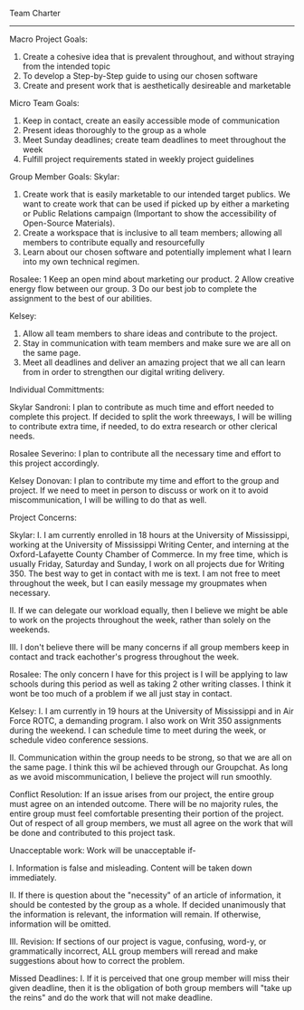
Team Charter
__________________________
Macro Project Goals:

1. Create a cohesive idea that is prevalent throughout, and without straying from the intended topic
2. To develop a Step-by-Step guide to using our chosen software
3. Create and present work that is aesthetically desireable and marketable

Micro Team Goals:

1. Keep in contact, create an easily accessible mode of communication
2. Present ideas thoroughly to the group as a whole
3. Meet Sunday deadlines; create team deadlines to meet throughout the week
4. Fulfill project requirements stated in weekly project guidelines

Group Member Goals: 
Skylar: 
1. Create work that is easily marketable to our intended target publics. We want to create work that can be used if picked up by either a marketing or Public Relations campaign (Important to show the accessibility of Open-Source Materials).
2. Create a workspace that is inclusive to all team members; allowing all members to contribute equally and resourcefully
3. Learn about our chosen software and potentially implement what I learn into my own technical regimen. 

Rosalee: 1 Keep an open mind about marketing our product. 2 Allow creative
energy flow between our group. 3 Do our best job to complete the assignment 
to the best of our abilities.


Kelsey:
1. Allow all team members to share ideas and contribute to the project.
2. Stay in communication with team members and make sure we are all on the same page. 
3. Meet all deadlines and deliver an amazing project that we all can learn from in order to strengthen our digital writing delivery. 


Individual Committments: 

Skylar Sandroni: I plan to contribute as much time and effort needed to complete this project. If decided to split the work threeways, I will be willing to contribute extra time, if needed, to do extra research or other clerical needs. 

Rosalee Severino: I plan to contribute all the necessary time and effort to this project accordingly.

Kelsey Donovan: I plan to contribute my time and effort to the group and project. If we need to meet in person to discuss or work on it to avoid miscommunication, I will be willing to do that as well.


Project Concerns: 

Skylar: 
I. I am currently enrolled in 18 hours at the University of Mississippi, working at the University of Mississippi Writing Center, and interning  at the Oxford-Lafayette County Chamber of Commerce. In my free time,  which is usually Friday, Saturday and Sunday, I work on all projects due for Writing 350. The best way to get in contact with me is text. I am not free to meet throughout the week, but I can easily message my groupmates when necessary.  

II. If we can delegate our workload equally, then I believe we might be able to work on the projects throughout the week, rather than solely on the weekends. 

III. I don't believe there will be many concerns if all group members keep in contact and track eachother's progress throughout the week. 

Rosalee:
The only concern I have for this project is I will be applying to law schools during 
this period as well as taking 2 other writing classes. I think it wont be too much of a problem 
if we all just stay in contact.

Kelsey:
I. I am currently in 19 hours at the University of Mississippi and in Air Force ROTC, a demanding program. I also work on Writ 350 assignments during the weekend. I can schedule time to meet during the week, or schedule video conference sessions.

II. Communication within the group needs to be strong, so that we are all on the same page. I think this wil be achieved through our Groupchat. As long as we avoid miscommunication, I believe the project will run smoothly.


Conflict Resolution: 
If an issue arises from our project, the entire group must agree on an intended outcome. There will be no majority rules, the entire group must feel comfortable presenting their portion of the project. Out of respect of all group members, we must all agree on the work that will be done and contributed to this project task. 

Unacceptable work:
Work will be unacceptable if-

I. Information is false and misleading. Content will be taken down immediately. 

II. If there is question about the "necessity" of an article of information, it should be contested by the group as a whole. If decided unanimously that the information is relevant, the information will remain. If otherwise, information will be omitted. 

III. Revision: If sections of our project is vague, confusing, word-y, or grammatically incorrect, ALL group members will reread and make suggestions about how to correct the problem. 

Missed Deadlines:
I. If it is perceived that one group member will miss their given deadline, then it is the obligation of both group members will "take up the reins" and do the work that will not make deadline. 
